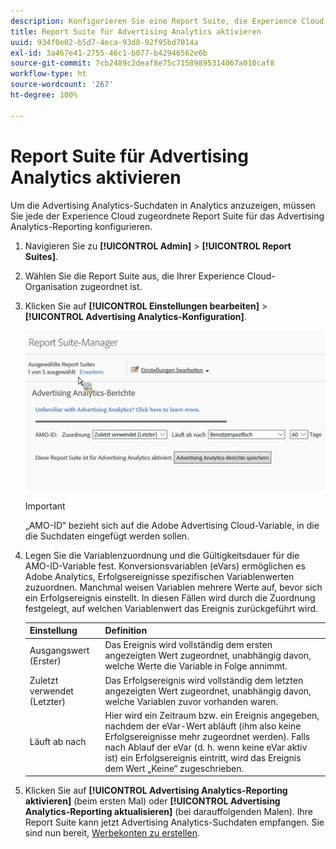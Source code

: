 ```yaml
---
description: Konfigurieren Sie eine Report Suite, die Experience Cloud zugeordnet ist, für die Verwendung in Advertising Analytics.
title: Report Suite für Advertising Analytics aktivieren
uuid: 934f0e02-b5d7-4eca-93d8-92f95bd7014a
exl-id: 3a467e41-2755-46c1-b077-b42946562e6b
source-git-commit: 7cb2489c2deaf8e75c71589895314067a010caf8
workflow-type: ht
source-wordcount: '267'
ht-degree: 100%

---
```


# Report Suite für Advertising Analytics aktivieren

Um die Advertising Analytics-Suchdaten in Analytics anzuzeigen, müssen Sie jede der Experience Cloud zugeordnete Report Suite für das Advertising Analytics-Reporting konfigurieren.

1. Navigieren Sie zu **[!UICONTROL Admin]** > **[!UICONTROL Report Suites]**.

1. Wählen Sie die Report Suite aus, die Ihrer Experience Cloud-Organisation zugeordnet ist.
1. Klicken Sie auf **[!UICONTROL Einstellungen bearbeiten]** > **[!UICONTROL Advertising Analytics-Konfiguration]**.

   ![Berichterstellung](assets/aa_reporting.png)

   >[!IMPORTANT]
   >
   >„AMO-ID“ bezieht sich auf die Adobe Advertising Cloud-Variable, in die die Suchdaten eingefügt werden sollen.

1. Legen Sie die Variablenzuordnung und die Gültigkeitsdauer für die AMO-ID-Variable fest. Konversionsvariablen (eVars) ermöglichen es Adobe Analytics, Erfolgsereignisse spezifischen Variablenwerten zuzuordnen. Manchmal weisen Variablen mehrere Werte auf, bevor sich ein Erfolgsereignis einstellt. In diesen Fällen wird durch die Zuordnung festgelegt, auf welchen Variablenwert das Ereignis zurückgeführt wird.

   | Einstellung | Definition |
   |--- |--- |
   | Ausgangswert (Erster) | Das Ereignis wird vollständig dem ersten angezeigten Wert zugeordnet, unabhängig davon, welche Werte die Variable in Folge annimmt. |
   | Zuletzt verwendet (Letzter) | Das Erfolgsereignis wird vollständig dem letzten angezeigten Wert zugeordnet, unabhängig davon, welche Variablen zuvor vorhanden waren. |
   | Läuft ab nach | Hier wird ein Zeitraum bzw. ein Ereignis angegeben, nachdem der eVar-Wert abläuft (ihm also keine Erfolgsereignisse mehr zugeordnet werden).  Falls nach Ablauf der eVar (d. h. wenn keine eVar aktiv ist) ein Erfolgsereignis eintritt, wird das Ereignis dem Wert „Keine“ zugeschrieben. |

1. Klicken Sie auf **[!UICONTROL Advertising Analytics-Reporting aktivieren]** (beim ersten Mal) oder **[!UICONTROL Advertising Analytics-Reporting aktualisieren]** (bei darauffolgenden Malen). Ihre Report Suite kann jetzt Advertising Analytics-Suchdaten empfangen. Sie sind nun bereit, [Werbekonten zu erstellen](/help/integrate/c-advertising-analytics/c-adanalytics-workflow/aa-create-ad-account.md).
